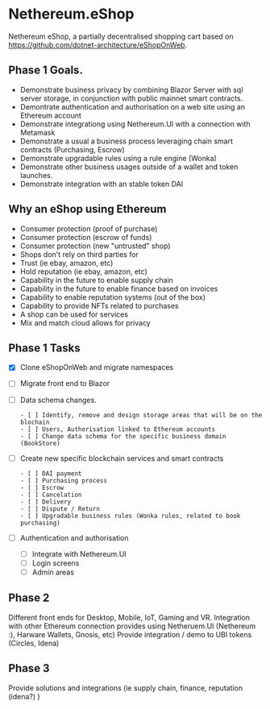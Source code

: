 # Nethereum.eShop

Nethereum eShop, a partially decentralised shopping cart based on https://github.com/dotnet-architecture/eShopOnWeb.

## Phase 1 Goals.
+ Demonstrate business privacy by combining Blazor Server with sql server storage, in conjunction with public mainnet smart contracts.
+ Demontrate authentication and authorisation on a web site using an Ethereum account
+ Demonstrate integrationg using Nethereum.UI with a connection with Metamask
+ Demonstrate a usual a business process leveraging chain smart contracts (Purchasing, Escrow)
+ Demonstrate upgradable rules using a rule engine (Wonka)
+ Demonstrate other business usages outside of a wallet and token launches.
+ Demonstrate integration with an stable token DAI


## Why an eShop using Ethereum
* Consumer protection (proof of purchase)
* Consumer protection (escrow of funds)
* Consumer protection (new "untrusted" shop)
* Shops don't rely on third parties for
* Trust (ie ebay, amazon, etc)
* Hold reputation (ie ebay, amazon, etc)
* Capability in the future to enable supply chain
* Capability in the future to enable finance based on invoices
* Capability to enable reputation systems (out of the box)
* Capability to provide NFTs related to purchases
* A shop can be used for services
* Mix and match cloud allows for privacy

## Phase 1 Tasks
- [x] Clone eShopOnWeb and migrate namespaces
- [ ] Migrate front end to Blazor
- [ ] Data schema changes. 

      - [ ] Identify, remove and design storage areas that will be on the blochain
      - [ ] Users, Authorisation linked to Ethereum accounts
      - [ ] Change data schema for the specific business domain (BookStore)
      
- [ ] Create new specific blockchain services and smart contracts

      - [ ] DAI payment
      - [ ] Purchasing process
      - [ ] Escrow
      - [ ] Cancelation
      - [ ] Delivery
      - [ ] Dispute / Return
      - [ ] Upgradable business rules (Wonka rules, related to book purchasing)

- [ ] Authentication and authorisation

    - [ ] Integrate with Nethereum.UI
    - [ ] Login screens
    - [ ] Admin areas

## Phase 2 
Different front ends for Desktop, Mobile, IoT, Gaming and VR.
Integration with other Ethereum connection provides using Netheruem.UI (Nethereum :), Harware Wallets, Gnosis, etc)
Provide integration / demo to UBI tokens (Circles, Idena)

## Phase 3
Provide solutions and integrations (ie supply chain, finance, reputation (idena?) )
